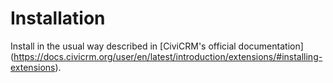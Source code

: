 # Installation

Install in the usual way described in [CiviCRM's official documentation]
(https://docs.civicrm.org/user/en/latest/introduction/extensions/#installing-extensions).
